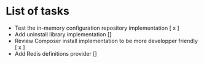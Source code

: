 # List of tasks

- Test the in-memory configuration repository implementation [ x ]
- Add uninstall library implementation []
- Review Composer install implementation to be more developper friendly [ x ]
- Add Redis definitions provider []
